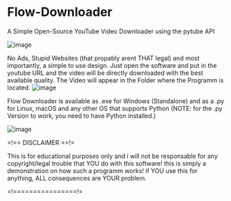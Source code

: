 # Flow-Downloader
A Simple Open-Source YouTube Video Downloader using the pytube API

![image](https://user-images.githubusercontent.com/80765567/175318197-4a424ba5-f03f-4260-b0f3-ca773e20da4f.png)


No Ads, Stupid Websites (that propably arent THAT legal) and most importantly, a simple to use design. Just open the software and put in the youtube URL and the video will be directly downloaded with the best available quality. The Video will appear in the Folder where the Programm is located.
![image](https://user-images.githubusercontent.com/80765567/175318469-41ff466a-e8d2-45f4-a7de-75429ba7fd9f.png)


Flow Downloader is available as .exe for Windows (Standalone) and as a .py for Linux, macOS and any other OS that supports Python  (NOTE: for the .py Version to work, you need to have Python installed.)

![image](https://user-images.githubusercontent.com/80765567/175318403-5c91e9bc-9d6e-4d21-b3f1-069fda57a75d.png)


=!== DISCLAIMER ==!=

This is for educational purposes only and i will not be responsable for any copyright/legal trouble that YOU do with this software!
this is simply a demonstration on how such a programm works! if YOU use this for anything, ALL consequences are YOUR problem.

=!================!=
